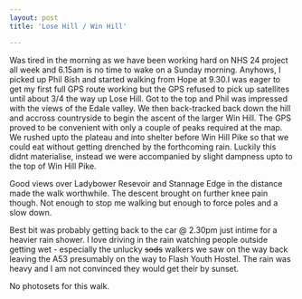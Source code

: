 ```yaml
---
layout: post
title: 'Lose Hill / Win Hill'

---
```


Was tired in the morning as we have been working hard on NHS 24 project all week and 6.15am is no time to wake on a Sunday morning. Anyhows, I picked up Phil 8ish and started walking from Hope at 9.30.I was eager to get my first full GPS route working but the GPS refused to pick up satellites until about  3/4 the way up Lose Hill. Got to the top and Phil was impressed with the views of the Edale valley. We then back-tracked back down the hill and accross countryside to begin the ascent of the larger Win Hill. The GPS proved to be convenient with only a couple of peaks required at the map. We rushed upto the plateau and into shelter before Win Hill Pike so that we could eat without getting drenched by the forthcoming rain. Luckily this didnt materialise, instead we were accompanied by slight dampness upto to the top of Win Hill Pike.

Good  views over Ladybower Resevoir and Stannage Edge in the distance made the walk worthwhile. The descent brought on further knee pain though. Not enough  to stop me walking  but enough to force poles and a slow down.

Best bit was probably getting back to the car  @ 2.30pm just intime for a heavier rain shower. I love driving in the rain watching people outside getting wet - especially the unlucky <strike>sods</strike> walkers we saw on the way back leaving the A53 presumably on the way to Flash Youth Hostel. The rain was heavy and I am not convinced they would get their by sunset.

No photosets for this walk.
